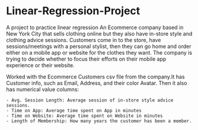 # Linear-Regression-Project
A project to practice linear regression
An Ecommerce company based in New York City that sells clothing online but they also have in-store style and clothing advice sessions.
Customers come in to the store, have sessions/meetings with a personal stylist, then they can go home and order either on a mobile app or website for the 
clothes they want.
The company is trying to decide whether to focus their efforts on their mobile app experience or their website.

Worked with the Ecommerce Customers csv file from the company.It has Customer info, such as Email, Address, and their color Avatar. 
Then it also has numerical value columns:

    - Avg. Session Length: Average session of in-store style advice sessions.
    - Time on App: Average time spent on App in minutes
    - Time on Website: Average time spent on Website in minutes
    - Length of Membership: How many years the customer has been a member.
